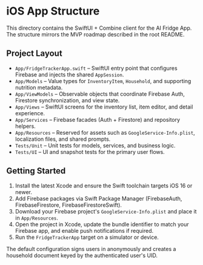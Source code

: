 # iOS App Structure

This directory contains the SwiftUI + Combine client for the AI Fridge App. The structure mirrors the MVP roadmap described in the root README.

## Project Layout

- `App/FridgeTrackerApp.swift` – SwiftUI entry point that configures Firebase and injects the shared `AppSession`.
- `App/Models` – Value types for `InventoryItem`, `Household`, and supporting nutrition metadata.
- `App/ViewModels` – Observable objects that coordinate Firebase Auth, Firestore synchronization, and view state.
- `App/Views` – SwiftUI screens for the inventory list, item editor, and detail experience.
- `App/Services` – Firebase facades (Auth + Firestore) and repository helpers.
- `App/Resources` – Reserved for assets such as `GoogleService-Info.plist`, localization files, and shared prompts.
- `Tests/Unit` – Unit tests for models, services, and business logic.
- `Tests/UI` – UI and snapshot tests for the primary user flows.

## Getting Started

1. Install the latest Xcode and ensure the Swift toolchain targets iOS 16 or newer.
2. Add Firebase packages via Swift Package Manager (FirebaseAuth, FirebaseFirestore, FirebaseFirestoreSwift).
3. Download your Firebase project's `GoogleService-Info.plist` and place it in `App/Resources`.
4. Open the project in Xcode, update the bundle identifier to match your Firebase app, and enable push notifications if required.
5. Run the `FridgeTrackerApp` target on a simulator or device.

The default configuration signs users in anonymously and creates a household document keyed by the authenticated user's UID.
